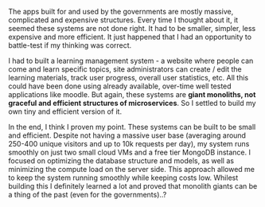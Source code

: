 The apps built for and used by the governments are mostly massive, complicated and expensive structures. Every time I thought about it, it seemed these systems are not done right. It had to be smaller, simpler, less expensive and more efficient. It just happened that I had an opportunity to battle-test if my thinking was correct.

I had to built a learning management system - a website where people can come and learn specific topics, site administrators can create / edit the learning materials, track user progress, overall user statistics, etc. All this could have been done using already available, over-time well tested applications like moodle. But again, these systems are **giant monoliths, not graceful and efficient structures of microservices**. So I settled to build my own tiny and efficient version of it.

In the end, I think I proven my point. These systems can be built to be small and efficient. Despite not having a massive user base (averaging around 250-400 unique visitors and up to 10k requests per day), my system runs smoothly on just two small cloud VMs and a free tier MongoDB instance. I focused on optimizing the database structure and models, as well as minimizing the compute load on the server side. This approach allowed me to keep the system running smoothly while keeping costs low. Whilest building this I definitely learned a lot and proved that monolith giants can be a thing of the past (even for the governments)..?
